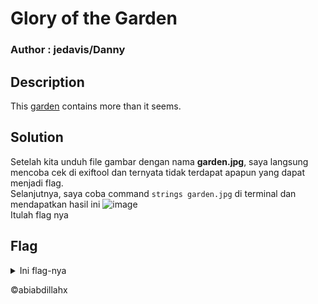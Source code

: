 # Glory of the Garden
### Author : jedavis/Danny

## Description
This [garden](https://jupiter.challenges.picoctf.org/static/4153422e18d40363e7ffc7e15a108683/garden.jpg) contains more than it seems.

## Solution
Setelah kita unduh file gambar dengan nama **garden.jpg**, saya langsung mencoba cek di exiftool dan ternyata tidak terdapat apapun yang dapat menjadi flag.</br>
Selanjutnya, saya coba command `strings garden.jpg` di terminal dan mendapatkan hasil ini
![image](https://github.com/user-attachments/assets/45734d69-6e0d-4dda-9b71-8769d312931b)</br>
Itulah flag nya
## Flag
<details>
  <summary>Ini flag-nya</summary>

  ```
  picoCTF{more_than_m33ts_the_3y33dd2eEF5}
  ```
</details>


<p>&copy;abiabdillahx</p>
